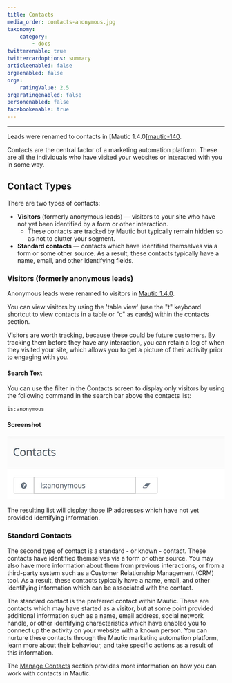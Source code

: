 ```yaml
---
title: Contacts
media_order: contacts-anonymous.jpg
taxonomy:
    category:
        - docs
twitterenable: true
twittercardoptions: summary
articleenabled: false
orgaenabled: false
orga:
    ratingValue: 2.5
orgaratingenabled: false
personenabled: false
facebookenable: true
---
```


---
Leads were renamed to contacts in [Mautic 1.4.0[[mautic-140].

Contacts are the central factor of a marketing automation platform. These are all the individuals who have visited your websites or interacted with you in some way.

## Contact Types

There are two types of contacts:
* **Visitors** (formerly anonymous leads) — visitors to your site who have not yet been identified by a form or other interaction.
  * These contacts are tracked by Mautic but typically remain hidden so as not to clutter your segment.
* **Standard contacts** — contacts which have identified themselves via a form or some other source. As a result, these contacts typically have a name, email, and other identifying fields.

### Visitors (formerly anonymous leads)

Anonymous leads were renamed to visitors in [Mautic 1.4.0][mautic-140].

You can view visitors by using the 'table view' (use the "t" keyboard shortcut to view contacts in a table or "c" as cards) within the contacts section.

Visitors are worth tracking, because these could be future customers. By tracking them before they have any interaction, you can retain a log of when they visited your site, which allows you to get a picture of their activity prior to engaging with you.

#### Search Text
You can use the filter in the Contacts screen to display only visitors by using the following command in the search bar above the contacts list:

```
is:anonymous
```
#### Screenshot

![](contacts-anonymous.jpg)

The resulting list will display those IP addresses which have not yet provided identifying information.

### Standard Contacts

The second type of contact is a standard - or known - contact. These contacts have identified themselves via a form or other source. You may also have more information about them from previous interactions, or from a third-party system such as a Customer Relationship Management (CRM) tool. As a result, these contacts typically have a name, email, and other identifying information which can be associated with the contact.

The standard contact is the preferred contact within Mautic. These are contacts which may have started as a visitor, but at some point provided additional information such as a name, email address, social network handle, or other identifying characteristics which have enabled you to connect up the activity on your website with a known person. You can nurture these contacts through the Mautic marketing automation platform, learn more about their behaviour, and take specific actions as a result of this information.

The [Manage Contacts][manage-contacts] section provides more information on how you can work with contacts in Mautic.

[mautic-140]: <https://github.com/mautic/mautic/releases/tag/1.4.0>
[manage-contacts]: </contacts/manage-contacts>